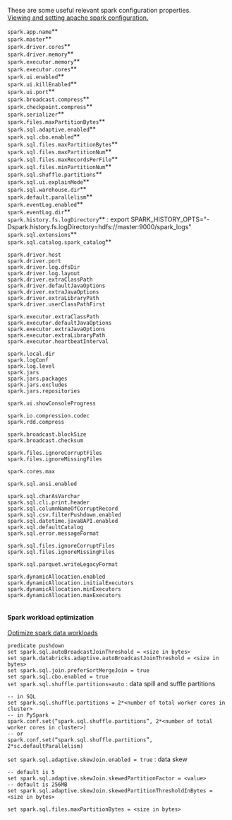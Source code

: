 These are some useful relevant spark configuration properties.  
[Viewing and setting apache spark configuration.](https://medium.com/@nikaljeajay36/viewing-and-setting-apache-spark-configurations-bde06ed13def)

`spark.app.name`**  
`spark.master`**   
`spark.driver.cores`**  
`spark.driver.memory`**  
`spark.executor.memory`**  
`spark.executor.cores`**  
`spark.ui.enabled`**  
`spark.ui.killEnabled`**  
`spark.ui.port`**  
`spark.broadcast.compress`**  
`spark.checkpoint.compress`**  
`spark.serializer`**  
`spark.files.maxPartitionBytes`**  
`spark.sql.adaptive.enabled`**  
`spark.sql.cbo.enabled`**  
`spark.sql.files.maxPartitionBytes`**  
`spark.sql.files.maxPartitionNum`**  
`spark.sql.files.maxRecordsPerFile`**  
`spark.sql.files.minPartitionNum`**  
`spark.sql.shuffle.partitions`**  
`spark.sql.ui.explainMode`**  
`spark.sql.warehouse.dir`**  
`spark.default.parallelism`**  
`spark.eventLog.enabled`**  
`spark.eventLog.dir`**  
`spark.history.fs.logDirectory`** : export SPARK_HISTORY_OPTS="-Dspark.history.fs.logDirectory=hdfs://master:9000/spark_logs"  
`spark.sql.extensions`**  
`spark.sql.catalog.spark_catalog`**  

`spark.driver.host`  
`spark.driver.port`  
`spark.driver.log.dfsDir`  
`spark.driver.log.layout`  
`spark.driver.extraClassPath`  
`spark.driver.defaultJavaOptions`  
`spark.driver.extraJavaOptions`  
`spark.driver.extraLibraryPath`  
`spark.driver.userClassPathFirst`  

`spark.executor.extraClassPath`  
`spark.executor.defaultJavaOptions`  
`spark.executor.extraJavaOptions`  
`spark.executor.extraLibraryPath`  
`spark.executor.heartbeatInterval`  

`spark.local.dir`  
`spark.logConf`  
`spark.log.level`  
`spark.jars`  
`spark.jars.packages`  
`spark.jars.excludes`  
`spark.jars.repositories`  

`spark.ui.showConsoleProgress`  

`spark.io.compression.codec`  
`spark.rdd.compress`  

`spark.broadcast.blockSize`  
`spark.broadcast.checksum`

`spark.files.ignoreCorruptFiles`  
`spark.files.ignoreMissingFiles`  

`spark.cores.max`  

`spark.sql.ansi.enabled`  

`spark.sql.charAsVarchar`  
`spark.sql.cli.print.header`  
`spark.sql.columnNameOfCorruptRecord`  
`spark.sql.csv.filterPushdown.enabled`  
`spark.sql.datetime.java8API.enabled`  
`spark.sql.defaultCatalog`  
`spark.sql.error.messageFormat`  

`spark.sql.files.ignoreCorruptFiles`  
`spark.sql.files.ignoreMissingFiles`  

`spark.sql.parquet.writeLegacyFormat`  

`spark.dynamicAllocation.enabled`  
`spark.dynamicAllocation.initialExecutors`  
`spark.dynamicAllocation.minExecutors`  
`spark.dynamicAllocation.maxExecutors`  
``
``  

#### Spark workload optimization
[Optimize spark data workloads](https://www.databricks.com/discover/pages/optimize-data-workloads-guide)

`predicate pushdown`  
`set spark.sql.autoBroadcastJoinThreshold = <size in bytes>`  
`set spark.databricks.adaptive.autoBroadcastJoinThreshold = <size in bytes>`  
`set spark.sql.join.preferSortMergeJoin = true`  
`set spark.sql.cbo.enabled = true`  
`set spark.sql.shuffle.partitions=auto` : data spill and suffle partitions

```text
-- in SQL
set spark.sql.shuffle.partitions = 2*<number of total worker cores in cluster>
-- in PySpark
spark.conf.set(“spark.sql.shuffle.partitions”, 2*<number of total worker cores in cluster>)
-- or
spark.conf.set(“spark.sql.shuffle.partitions”, 2*sc.defaultParallelism)
```
`set spark.sql.adaptive.skewJoin.enabled = true` : data skew
```text
-- default is 5
set spark.sql.adaptive.skewJoin.skewedPartitionFactor = <value>
-- default is 256MB
set spark.sql.adaptive.skewJoin.skewedPartitionThresholdInBytes = <size in bytes>
```

`set spark.sql.files.maxPartitionBytes = <size in bytes>`